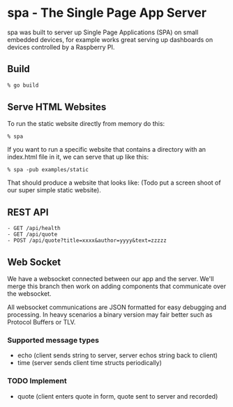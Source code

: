 # spa - The Single Page App Server

spa was built to server up Single Page Applications (SPA) on small
embedded devices, for example works great serving up dashboards on
devices controlled by a Raspberry PI.

## Build

```bash
% go build
```

## Serve HTML Websites 

To run the static website directly from memory do this:

```
% spa
```

If you want to run a specific website that contains a directory with
an index.html file in it, we can serve that up like this:

```
% spa -pub examples/static
```

That should produce a website that looks like: (Todo put a screen
shoot of our super simple static website).

## REST API

```
- GET /api/health
- GET /api/quote
- POST /api/quote?title=xxxx&author=yyyy&text=zzzzz
```

## Web Socket

We have a websocket connected between our app and the server. We'll merge this branch then work on adding components that communicate over the websocket.

All websocket communications are JSON formatted for easy debugging and processing. In heavy scenarios a binary version may fair better such as Protocol Buffers or TLV.

### Supported message types

- echo (client sends string to server, server echos string back to client)
- time (server sends client time structs periodically)

### TODO Implement

- quote (client enters quote in form, quote sent to server and recorded)


